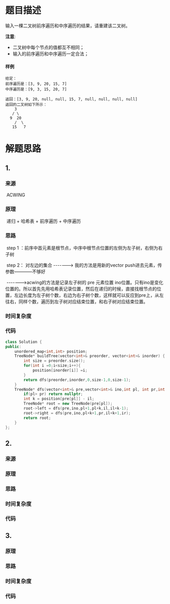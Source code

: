 # 题目描述

输入一棵二叉树前序遍历和中序遍历的结果，请重建该二叉树。

**注意**:

- 二叉树中每个节点的值都互不相同；
- 输入的前序遍历和中序遍历一定合法；

#### 样例

```
给定：
前序遍历是：[3, 9, 20, 15, 7]
中序遍历是：[9, 3, 15, 20, 7]

返回：[3, 9, 20, null, null, 15, 7, null, null, null, null]
返回的二叉树如下所示：
    3
   / \
  9  20
    /  \
   15   7
```

# 解题思路

## 1.

### 来源

​	ACWING

### 原理

​	递归 + 哈希表 + 前序遍历 + 中序遍历

### 思路

​	step 1 ：前序中首元素是根节点，中序中根节点位置的左侧为左子树，右侧为右子树

​	step 2： 对左边的集合 -------> 我的方法是用新的vector push进去元素，传参数————不够好

​											 ------->acwing的方法是记录左子树的 pre 元素位置 ino位置。只有ino是变化位置的。所以首先先用哈希表记录位置，然后在递归的时候，直接找根节点的位置，左边长度为左子树个数，右边为右子树个数，这样就可以反应到pre上，从左往右，同样个数，遍历到左子树对应结束位置，和右子树对应结束位置。

### 时间复杂度

### 代码

```cpp
class Solution {
public:
    unordered_map<int,int> position;
    TreeNode* buildTree(vector<int>& preorder, vector<int>& inorder) {
        int size = preorder.size();
        for(int i =0;i<size;i++){
            position[inorder[i]] =i;
        }
        return dfs(preorder,inorder,0,size-1,0,size-1);
    }
    TreeNode* dfs(vector<int>& pre,vector<int>& ino,int pl, int pr,int il,int ir){
        if(pl> pr) return nullptr;
        int k = position[pre[pl]] - il;
        TreeNode* root = new TreeNode(pre[pl]);
        root->left = dfs(pre,ino,pl+1,pl+k,il,il+k-1);
        root->right = dfs(pre,ino,pl+k+1,pr,il+k+1,ir);
        return root;
    }
};
```



## 2.

### 来源

### 原理

### 思路

### 时间复杂度

### 代码

## 3.

### 原理

### 思路

### 时间复杂度

### 代码